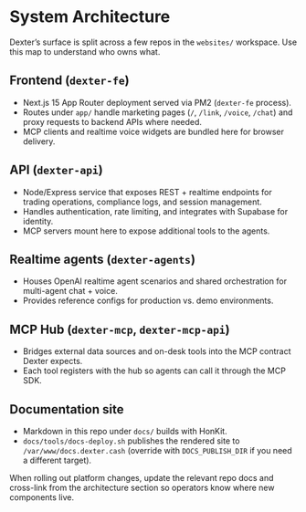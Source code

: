 # System Architecture

Dexter’s surface is split across a few repos in the `websites/` workspace. Use this map to understand who owns what.

## Frontend (`dexter-fe`)
- Next.js 15 App Router deployment served via PM2 (`dexter-fe` process).
- Routes under `app/` handle marketing pages (`/`, `/link`, `/voice`, `/chat`) and proxy requests to backend APIs where needed.
- MCP clients and realtime voice widgets are bundled here for browser delivery.

## API (`dexter-api`)
- Node/Express service that exposes REST + realtime endpoints for trading operations, compliance logs, and session management.
- Handles authentication, rate limiting, and integrates with Supabase for identity.
- MCP servers mount here to expose additional tools to the agents.

## Realtime agents (`dexter-agents`)
- Houses OpenAI realtime agent scenarios and shared orchestration for multi-agent chat + voice.
- Provides reference configs for production vs. demo environments.

## MCP Hub (`dexter-mcp`, `dexter-mcp-api`)
- Bridges external data sources and on-desk tools into the MCP contract Dexter expects.
- Each tool registers with the hub so agents can call it through the MCP SDK.

## Documentation site
- Markdown in this repo under `docs/` builds with HonKit.
- `docs/tools/docs-deploy.sh` publishes the rendered site to `/var/www/docs.dexter.cash` (override with `DOCS_PUBLISH_DIR` if you need a different target).

When rolling out platform changes, update the relevant repo docs and cross-link from the architecture section so operators know where new components live.
